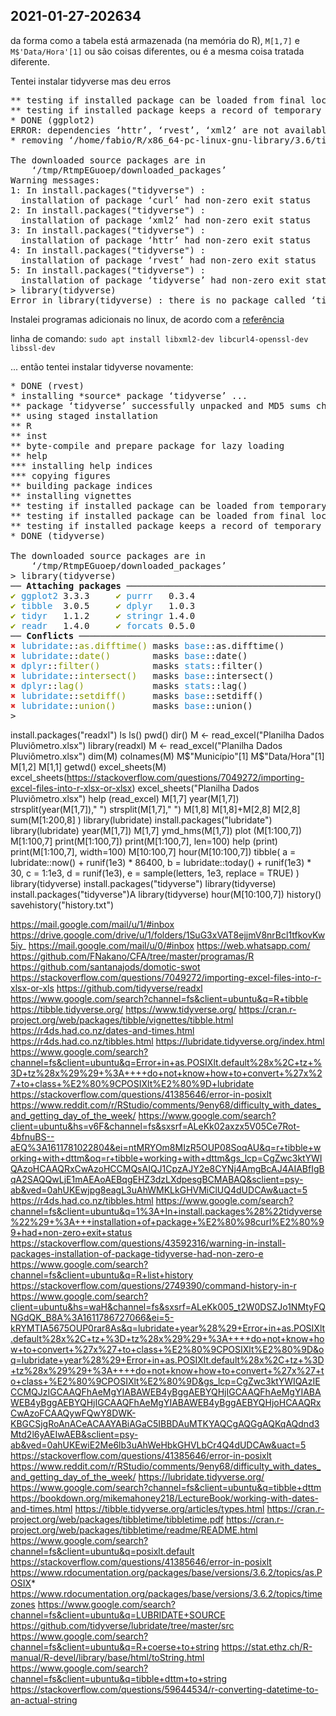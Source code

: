 ## 2021-01-27-202634

da forma como a tabela está armazenada (na memória do R), `M[1,7]` e `M$'Data/Hora'[1]` ou são coisas diferentes, ou é a mesma coisa tratada diferente. 




Tentei instalar tidyverse mas deu erros

<pre>** testing if installed package can be loaded from final location
** testing if installed package keeps a record of temporary installation path
* DONE (ggplot2)
ERROR: dependencies ‘httr’, ‘rvest’, ‘xml2’ are not available for package ‘tidyverse’
* removing ‘/home/fabio/R/x86_64-pc-linux-gnu-library/3.6/tidyverse’

The downloaded source packages are in
	‘/tmp/RtmpEGuoep/downloaded_packages’
Warning messages:
1: In install.packages(&quot;tidyverse&quot;) :
  installation of package ‘curl’ had non-zero exit status
2: In install.packages(&quot;tidyverse&quot;) :
  installation of package ‘xml2’ had non-zero exit status
3: In install.packages(&quot;tidyverse&quot;) :
  installation of package ‘httr’ had non-zero exit status
4: In install.packages(&quot;tidyverse&quot;) :
  installation of package ‘rvest’ had non-zero exit status
5: In install.packages(&quot;tidyverse&quot;) :
  installation of package ‘tidyverse’ had non-zero exit status
&gt; library(tidyverse)
Error in library(tidyverse) : there is no package called ‘tidyverse’
</pre>

Instalei programas adicionais no linux, de acordo com a [referência](https://stackoverflow.com/questions/43592316/warning-in-install-packages-installation-of-package-tidyverse-had-non-zero-e)

linha de comando: `sudo apt install libxml2-dev libcurl4-openssl-dev libssl-dev`

... então tentei instalar tidyverse novamente:

<pre>* DONE (rvest)
* installing *source* package ‘tidyverse’ ...
** package ‘tidyverse’ successfully unpacked and MD5 sums checked
** using staged installation
** R
** inst
** byte-compile and prepare package for lazy loading
** help
*** installing help indices
*** copying figures
** building package indices
** installing vignettes
** testing if installed package can be loaded from temporary location
** testing if installed package can be loaded from final location
** testing if installed package keeps a record of temporary installation path
* DONE (tidyverse)

The downloaded source packages are in
	‘/tmp/RtmpEGuoep/downloaded_packages’
&gt; library(tidyverse)
── <b>Attaching packages</b> ──────────────────────────────────────────────────────── tidyverse 1.3.0 ──
<font color="#859900">✔</font> <font color="#268BD2">ggplot2</font> 3.3.3     <font color="#859900">✔</font> <font color="#268BD2">purrr  </font> 0.3.4
<font color="#859900">✔</font> <font color="#268BD2">tibble </font> 3.0.5     <font color="#859900">✔</font> <font color="#268BD2">dplyr  </font> 1.0.3
<font color="#859900">✔</font> <font color="#268BD2">tidyr  </font> 1.1.2     <font color="#859900">✔</font> <font color="#268BD2">stringr</font> 1.4.0
<font color="#859900">✔</font> <font color="#268BD2">readr  </font> 1.4.0     <font color="#859900">✔</font> <font color="#268BD2">forcats</font> 0.5.0
── <b>Conflicts</b> ─────────────────────────────────────────────────────────── tidyverse_conflicts() ──
<font color="#DC322F">✖</font> <font color="#268BD2">lubridate</font>::<font color="#859900">as.difftime()</font> masks <font color="#268BD2">base</font>::as.difftime()
<font color="#DC322F">✖</font> <font color="#268BD2">lubridate</font>::<font color="#859900">date()</font>        masks <font color="#268BD2">base</font>::date()
<font color="#DC322F">✖</font> <font color="#268BD2">dplyr</font>::<font color="#859900">filter()</font>          masks <font color="#268BD2">stats</font>::filter()
<font color="#DC322F">✖</font> <font color="#268BD2">lubridate</font>::<font color="#859900">intersect()</font>   masks <font color="#268BD2">base</font>::intersect()
<font color="#DC322F">✖</font> <font color="#268BD2">dplyr</font>::<font color="#859900">lag()</font>             masks <font color="#268BD2">stats</font>::lag()
<font color="#DC322F">✖</font> <font color="#268BD2">lubridate</font>::<font color="#859900">setdiff()</font>     masks <font color="#268BD2">base</font>::setdiff()
<font color="#DC322F">✖</font> <font color="#268BD2">lubridate</font>::<font color="#859900">union()</font>       masks <font color="#268BD2">base</font>::union()
&gt; 
</pre>

install.packages("readxl")
ls
ls()
pwd()
dir()
M <- read_excel("Planilha Dados Pluviômetro.xlsx")
library(readxl)
M <- read_excel("Planilha Dados Pluviômetro.xlsx")
dim(M)
colnames(M)
M$"Município"[1]
M$"Data/Hora"[1]
M[1,2]
M[1,1]
getwd()
excel_sheets(M)
excel_sheets(https://stackoverflow.com/questions/7049272/importing-excel-files-into-r-xlsx-or-xlsx)
excel_sheets("Planilha Dados Pluviômetro.xlsx")
help (read_excel)
M[1,7]
year(M[1,7])
strsplit(year(M[1,7])," ")
strsplit(M[1,7]," ")
M[1,8]
M[1,8]+M[2,8]
M[2,8]
sum(M[1:200,8]
)
library(lubridate)
install.packages("lubridate")
library(lubridate)
year(M[1,7])
M[1,7]
ymd_hms(M[1,7])
plot (M[1:100,7])
M[1:100,7]
print(M[1:100,7])
print(M[1:100,7], len=100)
help (print)
print(M[1:100,7], width=100)
M[10:100,7]
hour(M[10:100,7])
tibble(
  a = lubridate::now() + runif(1e3) * 86400,
  b = lubridate::today() + runif(1e3) * 30,
  c = 1:1e3,
  d = runif(1e3),
  e = sample(letters, 1e3, replace = TRUE)
)
library(tidyverse)
install.packages("tidyverse")
library(tidyverse)
install.packages("tidyverse")A
library(tidyverse)
hour(M[10:100,7])
history()
savehistory("history.txt")

https://mail.google.com/mail/u/1/#inbox
https://drive.google.com/drive/u/1/folders/1SuG3xVAT8ejjmV8nrBcl1tfkovKw5iy_
https://mail.google.com/mail/u/0/#inbox
https://web.whatsapp.com/
https://github.com/FNakano/CFA/tree/master/programas/R
https://github.com/santanajods/domotic-swot
https://stackoverflow.com/questions/7049272/importing-excel-files-into-r-xlsx-or-xls
https://github.com/tidyverse/readxl
https://www.google.com/search?channel=fs&client=ubuntu&q=R+tibble
https://tibble.tidyverse.org/
https://www.tidyverse.org/
https://cran.r-project.org/web/packages/tibble/vignettes/tibble.html
https://r4ds.had.co.nz/dates-and-times.html
https://r4ds.had.co.nz/tibbles.html
https://lubridate.tidyverse.org/index.html
https://www.google.com/search?channel=fs&client=ubuntu&q=Error+in+as.POSIXlt.default%28x%2C+tz+%3D+tz%28x%29%29+%3A++++do+not+know+how+to+convert+%27x%27+to+class+%E2%80%9CPOSIXlt%E2%80%9D+lubridate
https://stackoverflow.com/questions/41385646/error-in-posixlt
https://www.reddit.com/r/RStudio/comments/9eny68/difficulty_with_dates_and_getting_day_of_the_week/
https://www.google.com/search?client=ubuntu&hs=v6F&channel=fs&sxsrf=ALeKk02axzx5V05Ce7Rot-4bfnuBS--aEQ%3A1611781022804&ei=ntMRYOm8MIzR5OUP08SoqAU&q=r+tibble+working+with+dttm&oq=r+tibble+working+with+dttm&gs_lcp=CgZwc3ktYWIQAzoHCAAQRxCwAzoHCCMQsAIQJ1CpzAJY2e8CYNj4AmgBcAJ4AIABfIgBqA2SAQQwLjE1mAEAoAEBqgEHZ3dzLXdpesgBCMABAQ&sclient=psy-ab&ved=0ahUKEwjpg8eagL3uAhWMKLkGHVMiClUQ4dUDCAw&uact=5
https://r4ds.had.co.nz/tibbles.html
https://www.google.com/search?channel=fs&client=ubuntu&q=1%3A+In+install.packages%28%22tidyverse%22%29+%3A+++installation+of+package+%E2%80%98curl%E2%80%99+had+non-zero+exit+status
https://stackoverflow.com/questions/43592316/warning-in-install-packages-installation-of-package-tidyverse-had-non-zero-e
https://www.google.com/search?channel=fs&client=ubuntu&q=R+list+history
https://stackoverflow.com/questions/2749390/command-history-in-r
https://www.google.com/search?client=ubuntu&hs=waH&channel=fs&sxsrf=ALeKk005_t2W0DSZJo1NMtyFQNGdQK_B8A%3A1611786727066&ei=5-kRYMTIA5675OUP0rar8As&q=lubridate+year%28%29+Error+in+as.POSIXlt.default%28x%2C+tz+%3D+tz%28x%29%29+%3A++++do+not+know+how+to+convert+%27x%27+to+class+%E2%80%9CPOSIXlt%E2%80%9D&oq=lubridate+year%28%29+Error+in+as.POSIXlt.default%28x%2C+tz+%3D+tz%28x%29%29+%3A++++do+not+know+how+to+convert+%27x%27+to+class+%E2%80%9CPOSIXlt%E2%80%9D&gs_lcp=CgZwc3ktYWIQAzIECCMQJzIGCAAQFhAeMgYIABAWEB4yBggAEBYQHjIGCAAQFhAeMgYIABAWEB4yBggAEBYQHjIGCAAQFhAeMgYIABAWEB4yBggAEBYQHjoHCAAQRxCwAzoFCAAQywFQwY8DWK-KBGCSjgRoAnACeACAAYABiAGaC5IBBDAuMTKYAQCgAQGgAQKqAQdnd3Mtd2l6yAEIwAEB&sclient=psy-ab&ved=0ahUKEwiE2Me6lb3uAhWeHbkGHVLbCr4Q4dUDCAw&uact=5
https://stackoverflow.com/questions/41385646/error-in-posixlt
https://www.reddit.com/r/RStudio/comments/9eny68/difficulty_with_dates_and_getting_day_of_the_week/
https://lubridate.tidyverse.org/
https://www.google.com/search?channel=fs&client=ubuntu&q=tibble+dttm
https://bookdown.org/mikemahoney218/LectureBook/working-with-dates-and-times.html
https://tibble.tidyverse.org/articles/types.html
https://cran.r-project.org/web/packages/tibbletime/tibbletime.pdf
https://cran.r-project.org/web/packages/tibbletime/readme/README.html
https://www.google.com/search?channel=fs&client=ubuntu&q=posixlt.default
https://stackoverflow.com/questions/41385646/error-in-posixlt
https://www.rdocumentation.org/packages/base/versions/3.6.2/topics/as.POSIX*
https://www.rdocumentation.org/packages/base/versions/3.6.2/topics/timezones
https://www.google.com/search?channel=fs&client=ubuntu&q=LUBRIDATE+SOURCE
https://github.com/tidyverse/lubridate/tree/master/src
https://www.google.com/search?channel=fs&client=ubuntu&q=R+coerse+to+string
https://stat.ethz.ch/R-manual/R-devel/library/base/html/toString.html
https://www.google.com/search?channel=fs&client=ubuntu&q=tibble+dttm+to+string
https://stackoverflow.com/questions/59644534/r-converting-datetime-to-an-actual-string


